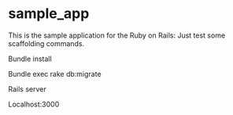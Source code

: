 # sample_app
This is the sample application for the Ruby on Rails:
Just test some scaffolding commands.

Bundle install

Bundle exec rake db:migrate

Rails server

Localhost:3000
